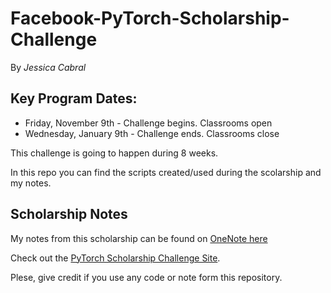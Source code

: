 # Facebook-PyTorch-Scholarship-Challenge
By _Jessica Cabral_  <br>

## Key Program Dates: ##
  - Friday, November 9th - Challenge begins. Classrooms open
  - Wednesday, January 9th - Challenge ends. Classrooms close

This challenge is going to happen during 8 weeks.

In this repo you can find the scripts created/used during the scolarship and my notes.

## Scholarship Notes ##
My notes from this scholarship can be found on [OneNote here](https://1drv.ms/f/s!Ai35SlXQ8dNLhtsrjHo4j-MtYKHLRw)

Check out the [PyTorch Scholarship Challenge Site](https://sites.google.com/udacity.com/pytorch-scholarship-facebook/home?bsft_eid=b79c3be9-39ba-50c5-c5c6-a0855c187059&utm_campaign=sch_600_2018-11-09_ndxxx_pytorch-firstday_na&utm_source=blueshift&utm_medium=email&utm_content=sch_600_2018-11-09_ndxxx_pytorch-firstday_na&bsft_clkid=9961ac2b-5d1f-4175-a351-8e3860c5485d&bsft_uid=3369be5d-b20d-4160-ab9d-995e8edb3d9b&bsft_mid=43815318-23be-44ba-b093-2ace13deb12c).

Plese, give credit if you use any code or note form this repository.

